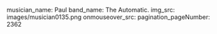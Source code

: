 musician_name: Paul
band_name: The Automatic.
img_src: images/musician0135.png
onmouseover_src: 
pagination_pageNumber: 2362